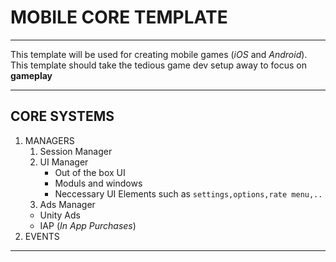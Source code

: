 # MOBILE CORE TEMPLATE

---

This template will be used for creating mobile games (_iOS_ and _Android_).
This template should take the tedious game dev setup away to focus on **gameplay**


---

## CORE SYSTEMS

1. MANAGERS
   1. Session Manager
   2. UI Manager
      - Out of the box UI
      - Moduls and windows
      - Neccessary UI Elements such as `settings,options,rate menu,..`
   3. Ads Manager
   - Unity Ads
   - IAP (_In App Purchases_)
2. EVENTS

---
